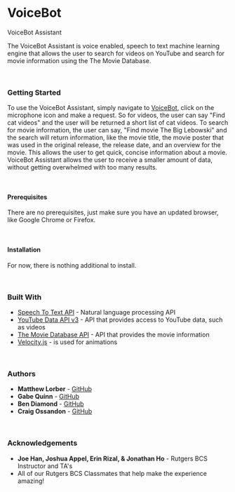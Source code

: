 # VoiceBot
VoiceBot Assistant
<br>
<p>The VoiceBot Assistant is voice enabled, speech to text machine learning engine that allows the user to search for videos on YouTube and search for movie information using the The Movie Database.</p>
<br>
<h3>Getting Started</h3>
<p>To use the VoiceBot Assistant, simply navigate to <a href="https://sandman105.github.io/VoiceBot" rel="nofollow">VoiceBot</a>, click on the microphone icon and make a request. So for videos, the user can say "Find cat videos" and the user will be returned a short list of cat videos. To search for movie information, the user can say, "Find movie The Big Lebowski" and the search will return information, like the movie title, the movie poster that was used in the original release, the release date, and an overview for the movie. This allows the user to get quick, concise information about a movie. VoiceBot Assistant allows the user to receive a smaller amount of data, without getting overwhelmed with too many results.</p>
<br>
<h4>Prerequisites</h4>
<p>There are no prerequisites, just make sure you have an updated browser, like Google Chrome or Firefox.</p>
<br>
<h4>Installation</h4>
<p>For now, there is nothing additional to install.</p>
<br>
<h3>Built With</h3>
<ul>
<li><a href="#" rel="nofollow">Speech To Text API</a> - Natural language processing API</li>
<li><a href="https://console.developers.google.com/apis/library/youtube.googleapis.com?filter=category%3Ayoutube&id=125bab65-cfb6-4f25-9826-4dcc309bc508&project=voice-bot-255517&authuser=1" rel="nofollow">YouTube Data API v3</a> - API that provides access to YouTube data, such as videos</li>
<li><a href="https://www.themoviedb.org/documentation/api" rel="nofollow">The Movie Database API</a> - API that provides the movie information</li>
<li><a href="http://velocityjs.org" rel="nofollow">Velocity.js</a> - is used for animations</li>
</ul>
<br>
<h3>Authors</h3>
<ul>
<li><strong>Matthew Lorber</strong> - <a href="https://github.com/matthew-lorber">GitHub</a></li>
<li><strong>Gabe Quinn</strong> - <a href="https://github.com/gquinn1011">GitHub</a></li>
<li><strong>Ben Diamond</strong> - <a href="https://github.com/darkcypher777">GitHub</a></li>
<li><strong>Craig Ossandon</strong> - <a href="https://github.com/sandman105">GitHub</a></li>
</ul>
<br>
<h3>Acknowledgements</h3>
<ul>
<li><strong>Joe Han, Joshua Appel, Erin Rizal, & Jonathan Ho</strong> - Rutgers BCS Instructor and TA's</li>
<li>All of our Rutgers BCS Classmates that help make the experience amazing!</li>

